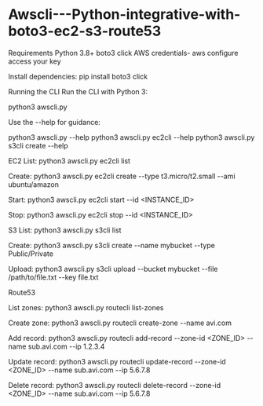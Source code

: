 # Awscli---Python-integrative-with-boto3-ec2-s3-route53
Requirements
Python 3.8+
boto3
click
AWS credentials-
aws configure
access your key

Install dependencies:
pip install boto3 click

Running the CLI
Run the CLI with Python 3:

python3 awscli.py <resource> <action> 

Use the --help for guidance:

python3 awscli.py --help
python3 awscli.py ec2cli --help
python3 awscli.py s3cli create --help

EC2
List: python3 awscli.py ec2cli list

Create: python3 awscli.py ec2cli create --type t3.micro/t2.small --ami ubuntu/amazon

Start: python3 awscli.py ec2cli start --id <INSTANCE_ID>

Stop: python3 awscli.py ec2cli stop --id <INSTANCE_ID>

S3
List: python3 awscli.py s3cli list

Create: python3 awscli.py s3cli create --name mybucket --type Public/Private

Upload: python3 awscli.py s3cli upload --bucket mybucket --file /path/to/file.txt --key file.txt

Route53

List zones: python3 awscli.py routecli list-zones

Create zone: python3 awscli.py routecli create-zone --name avi.com

Add record: python3 awscli.py routecli add-record --zone-id <ZONE_ID> --name sub.avi.com --ip 1.2.3.4

Update record: python3 awscli.py routecli update-record --zone-id <ZONE_ID> --name sub.avi.com --ip 5.6.7.8

Delete record: python3 awscli.py routecli delete-record --zone-id <ZONE_ID> --name sub.avi.com --ip 5.6.7.8
